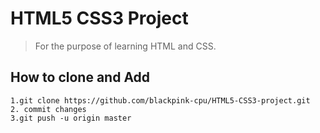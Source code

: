 # HTML5 CSS3 Project
> For the purpose of learning HTML and CSS. 

## How to clone and Add
    1.git clone https://github.com/blackpink-cpu/HTML5-CSS3-project.git
    2. commit changes
    3.git push -u origin master
